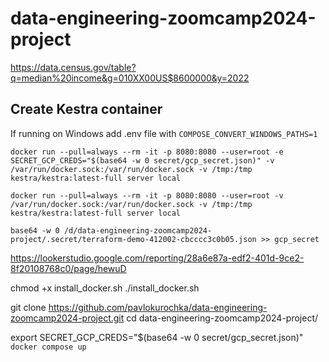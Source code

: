 # data-engineering-zoomcamp2024-project

 https://data.census.gov/table?q=median%20income&g=010XX00US$8600000&y=2022 

## Create Kestra container

If running on Windows  add .env file with `COMPOSE_CONVERT_WINDOWS_PATHS=1`

`docker run --pull=always --rm -it -p 8080:8080 --user=root -e SECRET_GCP_CREDS="$(base64 -w 0 secret/gcp_secret.json)" -v /var/run/docker.sock:/var/run/docker.sock -v /tmp:/tmp kestra/kestra:latest-full server local`

`docker run --pull=always --rm -it -p 8080:8080 --user=root -v /var/run/docker.sock:/var/run/docker.sock -v /tmp:/tmp kestra/kestra:latest-full server local`

`base64 -w 0 /d/data-engineering-zoomcamp2024-project/.secret/terraform-demo-412002-cbcccc3c0b05.json >> gcp_secret`




https://lookerstudio.google.com/reporting/28a6e87a-edf2-401d-9ce2-8f20108768c0/page/hewuD


chmod +x install_docker.sh 
./install_docker.sh

git clone https://github.com/pavlokurochka/data-engineering-zoomcamp2024-project.git
cd data-engineering-zoomcamp2024-project/

export SECRET_GCP_CREDS="$(base64 -w 0 secret/gcp_secret.json)"
`docker compose up`
